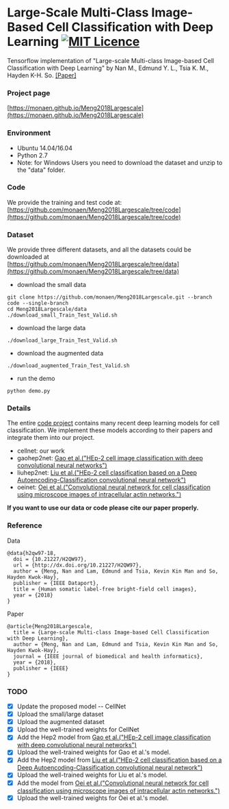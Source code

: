 # Large-Scale Multi-Class Image-Based Cell Classification with Deep Learning [![MIT Licence](https://badges.frapsoft.com/os/mit/mit.svg?v=103)](https://opensource.org/licenses/mit-license.php)
Tensorflow implementation of "Large-scale Multi-class Image-based Cell Classification with Deep Learning" by Nan M., Edmund Y. L., Tsia K. M., Hayden K-H. So. [[Paper]](https://monaen.github.io/Meng2018Largescale/materials/Largescale_Multiclass_Imagebased_Cell_Classification_with_Deep_Learning.pdf)

### Project page
[https://monaen.github.io/Meng2018Largescale](https://monaen.github.io/Meng2018Largescale)

### Environment
* Ubuntu 14.04/16.04
* Python 2.7
* Note: for Windows Users you need to download the dataset and unzip to the "data" folder.

### Code
We provide the training and test code at: [https://github.com/monaen/Meng2018Largescale/tree/code](https://github.com/monaen/Meng2018Largescale/tree/code)

### Dataset
We provide three different datasets, and all the datasets could be downloaded at [https://github.com/monaen/Meng2018Largescale/tree/data](https://github.com/monaen/Meng2018Largescale/tree/data)

* download the small data
```commandline
git clone https://github.com/monaen/Meng2018Largescale.git --branch code --single-branch
cd Meng2018Largescale/data
./download_small_Train_Test_Valid.sh
```

* download the large data
```commandline
./download_large_Train_Test_Valid.sh
```

* download the augmented data
```commandline
./download_augmented_Train_Test_Valid.sh
```

* run the demo
```commandline
python demo.py
```

### Details
The entire [code project](https://github.com/monaen/Meng2018Largescale/tree/code) contains many recent deep learning models for cell classification. We implement these models according to their papers and integrate them into our project.
* cellnet: our work
* gaohep2net: [Gao et al.("HEp-2 cell image classification with deep convolutional neural networks")](https://ieeexplore.ieee.org/document/7400923)
* liuhep2net: [Liu et al.("HEp-2 cell classification based on a Deep Autoencoding-Classification convolutional neural network")](https://ieeexplore.ieee.org/document/7950689)
* oeinet: [Oei et al.("Convolutional neural network for cell classification using microscope images of intracellular actin networks.")](https://journals.plos.org/plosone/article?id=10.1371/journal.pone.0213626)


**If you want to use our data or code please cite our paper properly.**

### Reference
Data
```
@data{h2qw97-18,
  doi = {10.21227/H2QW97},
  url = {http://dx.doi.org/10.21227/H2QW97},
  author = {Meng, Nan and Lam, Edmund and Tsia, Kevin Kin Man and So, Hayden Kwok-Hay},
  publisher = {IEEE Dataport},
  title = {Human somatic label-free bright-field cell images},
  year = {2018}
}
```
Paper
```
@article{Meng2018Largescale,
  title = {Large-scale Multi-class Image-based Cell Classification with Deep Learning},
  author = {Meng, Nan and Lam, Edmund and Tsia, Kevin Kin Man and So, Hayden Kwok-Hay},
  journal = {IEEE journal of biomedical and health informatics},
  year = {2018},
  publisher = {IEEE}
}
```
### TODO
- [x] Update the proposed model -- CellNet
- [x] Upload the small/large dataset
- [x] Upload the augmented dataset
- [x] Upload the well-trained weights for CellNet
- [x] Add the Hep2 model from [Gao et al.("HEp-2 cell image classification with deep convolutional neural networks")](https://ieeexplore.ieee.org/document/7400923)
- [x] Upload the well-trained weights for Gao et al.'s model.
- [x] Add the Hep2 model from [Liu et al.("HEp-2 cell classification based on a Deep Autoencoding-Classification convolutional neural network")](https://ieeexplore.ieee.org/document/7950689)
- [x] Upload the well-trained weights for Liu et al.'s model.
- [x] Add the model from [Oei et al.("Convolutional neural network for cell classification using microscope images of intracellular actin networks.")](https://journals.plos.org/plosone/article?id=10.1371/journal.pone.0213626)
- [x] Upload the well-trained weights for Oei et al.'s model.
